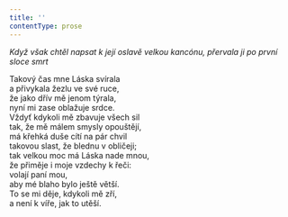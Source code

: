```yaml
---
title: ''
contentType: prose
---
```


<section>

_Když však chtěl napsat k její oslavě velkou kancónu, přervala ji po první sloce smrt_

</section>

<section>

Takový čas mne Láska svírala  
a přivykala žezlu ve své ruce,  
že jako dřív mě jenom týrala,  
nyní mi zase oblažuje srdce.  
Vždyť kdykoli mě zbavuje všech sil  
tak, že mě málem smysly opouštějí,  
má křehká duše cítí na pár chvil  
takovou slast, že blednu v obličeji;  
tak velkou moc má Láska nade mnou,  
že přiměje i moje vzdechy k řeči:  
volají paní mou,  
aby mé blaho bylo ještě větší.  
To se mi děje, kdykoli mě zří,  
a není k víře, jak to utěší.

</section>
